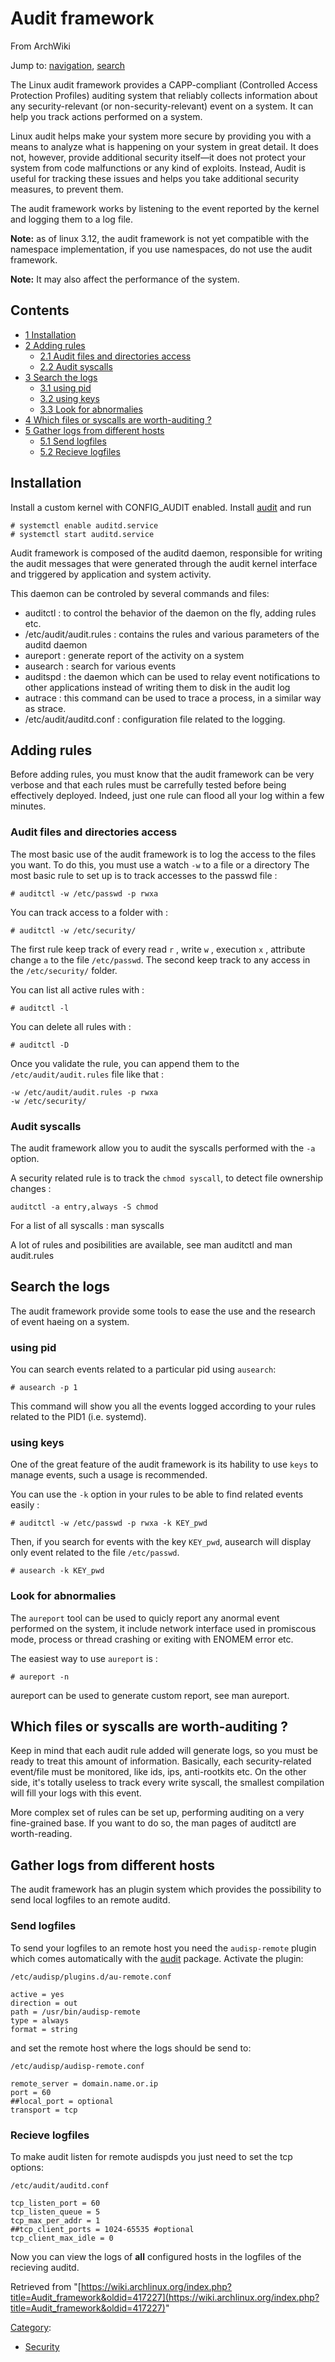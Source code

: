 # Audit framework

From ArchWiki

Jump to: [navigation](#column-one), [search](#searchInput)

The Linux audit framework provides a CAPP-compliant (Controlled Access Protection Profiles) auditing system that reliably collects information about any security-relevant (or non-security-relevant) event on a system. It can help you track actions performed on a system.

Linux audit helps make your system more secure by providing you with a means to analyze what is happening on your system in great detail. It does not, however, provide additional security itself—it does not protect your system from code malfunctions or any kind of exploits. Instead, Audit is useful for tracking these issues and helps you take additional security measures, to prevent them.

The audit framework works by listening to the event reported by the kernel and logging them to a log file.

**Note:** as of linux 3.12, the audit framework is not yet compatible with the namespace implementation, if you use namespaces, do not use the audit framework.

**Note:** It may also affect the performance of the system.

## Contents

*   [1 Installation](#Installation)
*   [2 Adding rules](#Adding_rules)
    *   [2.1 Audit files and directories access](#Audit_files_and_directories_access)
    *   [2.2 Audit syscalls](#Audit_syscalls)
*   [3 Search the logs](#Search_the_logs)
    *   [3.1 using pid](#using_pid)
    *   [3.2 using keys](#using_keys)
    *   [3.3 Look for abnormalies](#Look_for_abnormalies)
*   [4 Which files or syscalls are worth-auditing ?](#Which_files_or_syscalls_are_worth-auditing_.3F)
*   [5 Gather logs from different hosts](#Gather_logs_from_different_hosts)
    *   [5.1 Send logfiles](#Send_logfiles)
    *   [5.2 Recieve logfiles](#Recieve_logfiles)

## Installation

Install a custom kernel with CONFIG_AUDIT enabled. Install [audit](https://www.archlinux.org/packages/?name=audit) and run

```
# systemctl enable auditd.service
# systemctl start auditd.service

```

Audit framework is composed of the auditd daemon, responsible for writing the audit messages that were generated through the audit kernel interface and triggered by application and system activity.

This daemon can be controled by several commands and files:

*   auditctl : to control the behavior of the daemon on the fly, adding rules etc.
*   /etc/audit/audit.rules : contains the rules and various parameters of the auditd daemon
*   aureport : generate report of the activity on a system
*   ausearch : search for various events
*   auditspd : the daemon which can be used to relay event notifications to other applications instead of writing them to disk in the audit log
*   autrace : this command can be used to trace a process, in a similar way as strace.
*   /etc/audit/auditd.conf : configuration file related to the logging.

## Adding rules

Before adding rules, you must know that the audit framework can be very verbose and that each rules must be carrefully tested before being effectively deployed. Indeed, just one rule can flood all your log within a few minutes.

### Audit files and directories access

The most basic use of the audit framework is to log the access to the files you want. To do this, you must use a watch `-w` to a file or a directory The most basic rule to set up is to track accesses to the passwd file :

```
# auditctl -w /etc/passwd -p rwxa

```

You can track access to a folder with :

```
# auditctl -w /etc/security/

```

The first rule keep track of every read `r` , write `w` , execution `x` , attribute change `a` to the file `/etc/passwd`. The second keep track to any access in the `/etc/security/` folder.

You can list all active rules with :

```
# auditctl -l

```

You can delete all rules with :

```
# auditctl -D

```

Once you validate the rule, you can append them to the `/etc/audit/audit.rules` file like that :

```
-w /etc/audit/audit.rules -p rwxa
-w /etc/security/

```

### Audit syscalls

The audit framework allow you to audit the syscalls performed with the `-a` option.

A security related rule is to track the `chmod syscall`, to detect file ownership changes :

```
auditctl -a entry,always -S chmod

```

For a list of all syscalls : man syscalls

A lot of rules and posibilities are available, see man auditctl and man audit.rules

## Search the logs

The audit framework provide some tools to ease the use and the research of event haeing on a system.

### using pid

You can search events related to a particular pid using `ausearch`:

```
# ausearch -p 1

```

This command will show you all the events logged according to your rules related to the PID1 (i.e. systemd).

### using keys

One of the great feature of the audit framework is its hability to use `keys` to manage events, such a usage is recommended.

You can use the `-k` option in your rules to be able to find related events easily :

```
# auditctl -w /etc/passwd -p rwxa -k KEY_pwd

```

Then, if you search for events with the key `KEY_pwd`, ausearch will display only event related to the file `/etc/passwd`.

```
# ausearch -k KEY_pwd

```

### Look for abnormalies

The `aureport` tool can be used to quicly report any anormal event performed on the system, it include network interface used in promiscous mode, process or thread crashing or exiting with ENOMEM error etc.

The easiest way to use `aureport` is :

```
# aureport -n

```

aureport can be used to generate custom report, see man aureport.

## Which files or syscalls are worth-auditing ?

Keep in mind that each audit rule added will generate logs, so you must be ready to treat this amount of information. Basically, each security-related event/file must be monitored, like ids, ips, anti-rootkits etc. On the other side, it's totally useless to track every write syscall, the smallest compilation will fill your logs with this event.

More complex set of rules can be set up, performing auditing on a very fine-grained base. If you want to do so, the man pages of auditctl are worth-reading.

## Gather logs from different hosts

The audit framework has an plugin system which provides the possibility to send local logfiles to an remote auditd.

### Send logfiles

To send your logfiles to an remote host you need the `audisp-remote` plugin which comes automatically with the [audit](https://www.archlinux.org/packages/?name=audit) package. Activate the plugin:

 `/etc/audisp/plugins.d/au-remote.conf` 

```
active = yes
direction = out
path = /usr/bin/audisp-remote
type = always
format = string
```

and set the remote host where the logs should be send to:

 `/etc/audisp/audisp-remote.conf` 

```
remote_server = domain.name.or.ip
port = 60
##local_port = optional
transport = tcp
```

### Recieve logfiles

To make audit listen for remote audispds you just need to set the tcp options:

 `/etc/audit/auditd.conf` 

```
tcp_listen_port = 60
tcp_listen_queue = 5
tcp_max_per_addr = 1
##tcp_client_ports = 1024-65535 #optional
tcp_client_max_idle = 0
```

Now you can view the logs of **all** configured hosts in the logfiles of the recieving auditd.

Retrieved from "[https://wiki.archlinux.org/index.php?title=Audit_framework&oldid=417227](https://wiki.archlinux.org/index.php?title=Audit_framework&oldid=417227)"

[Category](/index.php/Special:Categories "Special:Categories"):

*   [Security](/index.php/Category:Security "Category:Security")